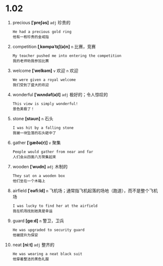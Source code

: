 # 1.02














1. precious **[ˈpreʃəs]** `adj` 珍贵的
    ```
    He had a precious gold ring
    他有一枚珍贵的金戒指
    ```

2. competition **[ˌkɒmpəˈtɪʃ(ə)n]** `n` 比赛，竞赛
    ```
    My teacher pushed me into entering the competition
    我的老师劝我参加比赛
    ```

3. welcome **[ˈwelkəm]** `v` 欢迎 `n` 欢迎
    ```
    We were given a royal welcome
    我们受到了盛大的欢迎
    ```

4. wonderful **[ˈwʌndəf(ə)l]** `adj` 极好的；令人惊叹的
    ```
    This view is simply wonderful!
    景色美极了！
    ```

5. stone **[stəʊn]** `n` 石头
    ```
    I was hit by a falling stone
    我被一块坠落的石头砸中了
    ```

6. gather **[ˈɡæðə(r)]** `v` 聚集
    ```
    People would gather from near and far
    人们会从四面八方聚集起来
    ```

7. wooden **[ˈwʊdn]** `adj` 木制的
    ```
    They sat on a wooden box
    他们坐在一个木箱上
    ```

8. airfield **[ˈeəfiːld]** `n` 飞机场；通常指飞机起落的场地（跑道），而不是整个飞机场
    ```
    I was lucky to find her at the airfield
    我在机场找到她真是幸运
    ```

9. guard **[ɡɑːd]** `n` 警卫，卫兵
    ```
    He was upgraded to security guard
    他被提升为保安
    ```

10. neat **[niːt]** `adj` 整齐的
    ```
    He was wearing a neat black suit
    他穿着整洁的黑色礼服
    ```
